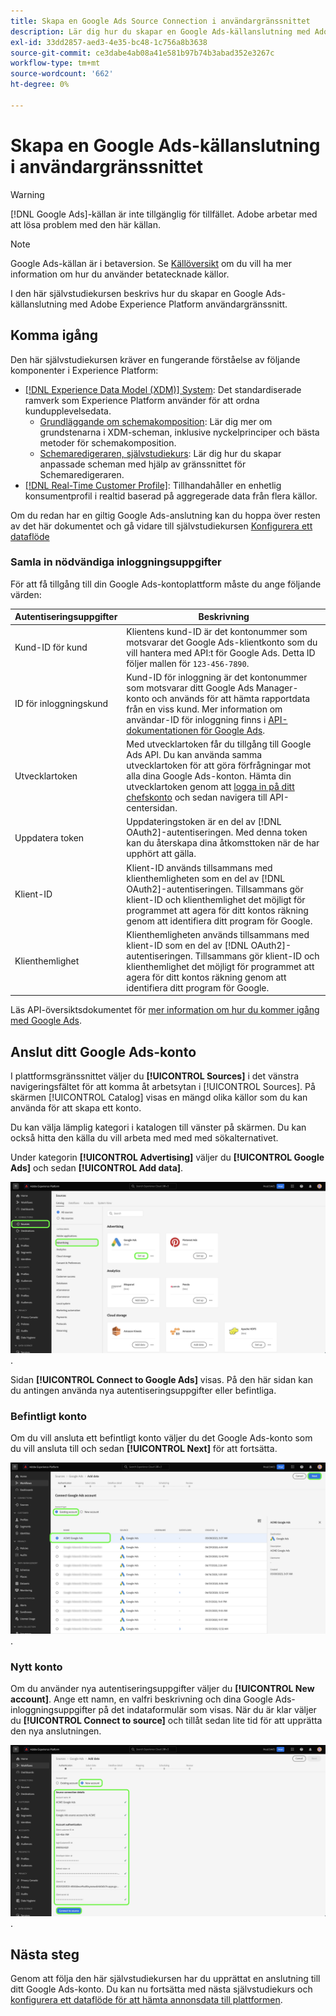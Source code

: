 ```yaml
---
title: Skapa en Google Ads Source Connection i användargränssnittet
description: Lär dig hur du skapar en Google Ads-källanslutning med Adobe Experience Platform användargränssnitt.
exl-id: 33dd2857-aed3-4e35-bc48-1c756a8b3638
source-git-commit: ce3dabe4ab08a41e581b97b74b3abad352e3267c
workflow-type: tm+mt
source-wordcount: '662'
ht-degree: 0%

---
```


# Skapa en Google Ads-källanslutning i användargränssnittet

>[!WARNING]
>
>[!DNL Google Ads]-källan är inte tillgänglig för tillfället. Adobe arbetar med att lösa problem med den här källan.

>[!NOTE]
>
>Google Ads-källan är i betaversion. Se [Källöversikt](../../../../home.md#terms-and-conditions) om du vill ha mer information om hur du använder betatecknade källor.

I den här självstudiekursen beskrivs hur du skapar en Google Ads-källanslutning med Adobe Experience Platform användargränssnitt.

## Komma igång

Den här självstudiekursen kräver en fungerande förståelse av följande komponenter i Experience Platform:

* [[!DNL Experience Data Model (XDM)] System](../../../../../xdm/home.md): Det standardiserade ramverk som Experience Platform använder för att ordna kundupplevelsedata.
   * [Grundläggande om schemakomposition](../../../../../xdm/schema/composition.md): Lär dig mer om grundstenarna i XDM-scheman, inklusive nyckelprinciper och bästa metoder för schemakomposition.
   * [Schemaredigeraren, självstudiekurs](../../../../../xdm/tutorials/create-schema-ui.md): Lär dig hur du skapar anpassade scheman med hjälp av gränssnittet för Schemaredigeraren.
* [[!DNL Real-Time Customer Profile]](../../../../../profile/home.md): Tillhandahåller en enhetlig konsumentprofil i realtid baserad på aggregerade data från flera källor.

Om du redan har en giltig Google Ads-anslutning kan du hoppa över resten av det här dokumentet och gå vidare till självstudiekursen [Konfigurera ett dataflöde](../../dataflow/advertising.md)

### Samla in nödvändiga inloggningsuppgifter

För att få tillgång till din Google Ads-kontoplattform måste du ange följande värden:

| Autentiseringsuppgifter | Beskrivning |
| ---------- | ----------- |
| Kund-ID för kund | Klientens kund-ID är det kontonummer som motsvarar det Google Ads-klientkonto som du vill hantera med API:t för Google Ads. Detta ID följer mallen för `123-456-7890`. |
| ID för inloggningskund | Kund-ID för inloggning är det kontonummer som motsvarar ditt Google Ads Manager-konto och används för att hämta rapportdata från en viss kund. Mer information om användar-ID för inloggning finns i [API-dokumentationen för Google Ads](https://developers.google.com/search-ads/reporting/concepts/login-customer-id). |
| Utvecklartoken | Med utvecklartoken får du tillgång till Google Ads API. Du kan använda samma utvecklartoken för att göra förfrågningar mot alla dina Google Ads-konton. Hämta din utvecklartoken genom att [logga in på ditt chefskonto](https://ads.google.com/home/tools/manager-accounts/) och sedan navigera till API-centersidan. |
| Uppdatera token | Uppdateringstoken är en del av [!DNL OAuth2]-autentiseringen. Med denna token kan du återskapa dina åtkomsttoken när de har upphört att gälla. |
| Klient-ID | Klient-ID används tillsammans med klienthemligheten som en del av [!DNL OAuth2]-autentiseringen. Tillsammans gör klient-ID och klienthemlighet det möjligt för programmet att agera för ditt kontos räkning genom att identifiera ditt program för Google. |
| Klienthemlighet | Klienthemligheten används tillsammans med klient-ID som en del av [!DNL OAuth2]-autentiseringen. Tillsammans gör klient-ID och klienthemlighet det möjligt för programmet att agera för ditt kontos räkning genom att identifiera ditt program för Google. |

Läs API-översiktsdokumentet för [mer information om hur du kommer igång med Google Ads](https://developers.google.com/google-ads/api/docs/first-call/overview).

## Anslut ditt Google Ads-konto

I plattformsgränssnittet väljer du **[!UICONTROL Sources]** i det vänstra navigeringsfältet för att komma åt arbetsytan i [!UICONTROL Sources]. På skärmen [!UICONTROL Catalog] visas en mängd olika källor som du kan använda för att skapa ett konto.

Du kan välja lämplig kategori i katalogen till vänster på skärmen. Du kan också hitta den källa du vill arbeta med med med sökalternativet.

Under kategorin **[!UICONTROL Advertising]** väljer du **[!UICONTROL Google Ads]** och sedan **[!UICONTROL Add data]**.

![Källkatalogen i användargränssnittet för Experience Platform.](../../../../images/tutorials/create/ads/catalog.png).

Sidan **[!UICONTROL Connect to Google Ads]** visas. På den här sidan kan du antingen använda nya autentiseringsuppgifter eller befintliga.

### Befintligt konto

Om du vill ansluta ett befintligt konto väljer du det Google Ads-konto som du vill ansluta till och sedan **[!UICONTROL Next]** för att fortsätta.

![Markeringssidan för befintliga konton i källarbetsflödet.](../../../../images/tutorials/create/ads/existing.png).

### Nytt konto

Om du använder nya autentiseringsuppgifter väljer du **[!UICONTROL New account]**. Ange ett namn, en valfri beskrivning och dina Google Ads-inloggningsuppgifter på det indataformulär som visas. När du är klar väljer du **[!UICONTROL Connect to source]** och tillåt sedan lite tid för att upprätta den nya anslutningen.

![Det nya kontogränssnittet i källarbetsflödet.](../../../../images/tutorials/create/ads/new.png).

## Nästa steg

Genom att följa den här självstudiekursen har du upprättat en anslutning till ditt Google Ads-konto. Du kan nu fortsätta med nästa självstudiekurs och [konfigurera ett dataflöde för att hämta annonsdata till plattformen](../../dataflow/advertising.md).
